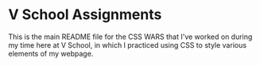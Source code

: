 V School Assignments  
====================

This is the main README file for the CSS WARS that I've worked on during my time here at V School, in which I practiced using CSS to style various elements of my webpage. 
